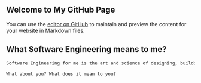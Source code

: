 ## Welcome to My GitHub Page

You can use the [editor on GitHub](https://github.com/sithisakulratp/sithisakulratp.github.io/edit/master/README.md) to maintain and preview the content for your website in Markdown files.

## What Software Engineering means to me?

```markdown
Software Engineering for me is the art and science of designing, building, and maintaing software. It means being creative in designing certain software, while also using logic in the process.

What about you? What does it mean to you?
```
